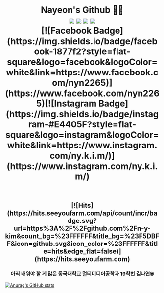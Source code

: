 <h1 align = "center"> Nayeon's Github 👩‍💻 <br><img src="https://img.shields.io/badge/Swift-red?style=round-square&logo=Swift&logoColor=white"/></a> <img src="https://img.shields.io/badge/Python-3766AB?style=round-square&logo=Python&logoColor=white"/></a> <img src="https://img.shields.io/badge/C-yellow?style=round-square&logo=C&logoColor=white"/></a> <img src="https://img.shields.io/badge/C++-green?style=round-square&logo=C%2B%2B&logoColor=white"/></a><br>[![Facebook Badge](https://img.shields.io/badge/facebook-1877f2?style=flat-square&logo=facebook&logoColor=white&link=https://www.facebook.com/nyn2265)](https://www.facebook.com/nyn2265)[![Instagram Badge](https://img.shields.io/badge/instagram-#E4405F?style=flat-square&logo=instagram&logoColor=white&link=https://www.instagram.com/ny.k.i.m/)](https://www.instagram.com/ny.k.i.m/) </h1>
<br>

<h2 align = "center"> [![Hits](https://hits.seeyoufarm.com/api/count/incr/badge.svg?url=https%3A%2F%2Fgithub.com%2Fn-y-kim&count_bg=%23FFFFFF&title_bg=%23F5DBFF&icon=github.svg&icon_color=%23FFFFFF&title=hits&edge_flat=false)](https://hits.seeyoufarm.com)</h2>

<h3 align = "center"> 아직 배워야 할 게 많은 동국대학교 멀티미디어공학과 19학번 김나연🤓 </h3>




<img align = "center">[![Anurag's GitHub stats](https://github-readme-stats.vercel.app/api?username=n-y-kim&show_icons=true&theme=buefy)](https://github.com/anuraghazra/github-readme-stats)</img>



